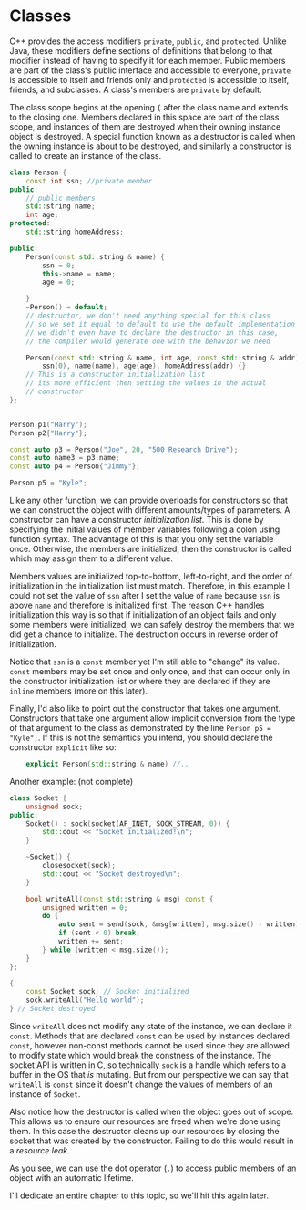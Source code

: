 # Classes

C++ provides the access modifiers `private`, `public`, and `protected`. Unlike Java, these modifiers define sections of definitions that belong to that modifier instead of having to specify it for each member. Public members are part of the class's public interface and accessible to everyone, `private` is accessible to itself and friends only and `protected` is accessible to itself, friends, and subclasses. A class's members are `private` by default.

The class scope begins at the opening `{` after the class name and extends to the closing one. Members declared in this space are part of the class scope, and instances of them are destroyed when their owning instance object is destroyed. A special function known as a destructor is called when the owning instance is about to be destroyed, and similarly a constructor is called to create an instance of the class. 

```C++
class Person {
    const int ssn; //private member
public:
    // public members
    std::string name;
    int age;
protected:
    std::string homeAddress;

public:
    Person(const std::string & name) {
        ssn = 0;
        this->name = name;
        age = 0;

    }
    ~Person() = default;
    // destructor, we don't need anything special for this class
    // so we set it equal to default to use the default implementation
    // we didn't even have to declare the destructor in this case,
    // the compiler would generate one with the behavior we need

    Person(const std::string & name, int age, const std::string & addr) :
        ssn(0), name(name), age(age), homeAddress(addr) {}
    // This is a constructor initialization list
    // its more efficient then setting the values in the actual
    // constructor
};


Person p1("Harry");
Person p2{"Harry"};

const auto p3 = Person("Joe", 20, "500 Research Drive");
const auto name3 = p3.name;
const auto p4 = Person{"Jimmy"};

Person p5 = "Kyle";

```

Like any other function, we can provide overloads for constructors so that we can construct the object with different amounts/types of parameters. A constructor can have a constructor *initialization list*. This is done by specifying the initial values of member variables following a colon using function syntax. The advantage of this is that you only set the variable once. Otherwise, the members are initialized, then the constructor is called which may assign them to a different value.

Members values are initialized top-to-bottom, left-to-right, and the order of initialization in the initialization list must match. Therefore, in this example I could not set the value of `ssn` after I set the value of `name` because `ssn` is above `name` and therefore is initialized first. The reason C++ handles initialization this way is so that if initialization of an object fails and only some members were initialized, we can safely destroy the members that we did get a chance to initialize. The destruction occurs in reverse order of initialization.

Notice that `ssn` is a `const` member yet I'm still able to "change" its value. `const` members may be set once and only once, and that can occur only in the constructor initialization list or where they are declared if they are `inline` members (more on this later).

Finally, I'd also like to point out the constructor that takes one argument. Constructors that take one argument allow implicit conversion from the type of that argument to the class as demonstrated by the line `Person p5 = "Kyle";`. If this is not the semantics you intend, you should declare the constructor `explicit` like so:

```C++
    explicit Person(std::string & name) //..
```

Another example: (not complete)

```C++
class Socket {
    unsigned sock;
public:
    Socket() : sock(socket(AF_INET, SOCK_STREAM, 0)) {
        std::cout << "Socket initialized!\n";
    }

    ~Socket() {
        closesocket(sock);
        std::cout << "Socket destroyed\n";
    }

    bool writeAll(const std::string & msg) const {
        unsigned written = 0;
        do {
            auto sent = send(sock, &msg[written], msg.size() - written);
            if (sent < 0) break;
            written += sent;
        } while (written < msg.size());
    }
};

{
    const Socket sock; // Socket initialized
    sock.writeAll("Hello world");
} // Socket destroyed
```

Since `writeAll` does not modify any state of the instance, we can declare it `const`. Methods that are declared `const` can be used by instances declared `const`, however non-const methods cannot be used since they are allowed to modify state which would break the constness of the instance. The socket API is written in C, so technically `sock` is a handle which refers to a buffer in the OS that *is* mutating. But from our perspective we can say that `writeAll` is `const` since it doesn't change the values of members of an instance of `Socket`.

Also notice how the destructor is called when the object goes out of scope. This allows us to ensure our resources are freed when we're done using them. In this case the destructor cleans up our resources by closing the socket that was created by the constructor. Failing to do this would result in a *resource leak*.

As you see, we can use the dot operator (`.`) to access public members of an object with an automatic lifetime. 

I'll dedicate an entire chapter to this topic, so we'll hit this again later.